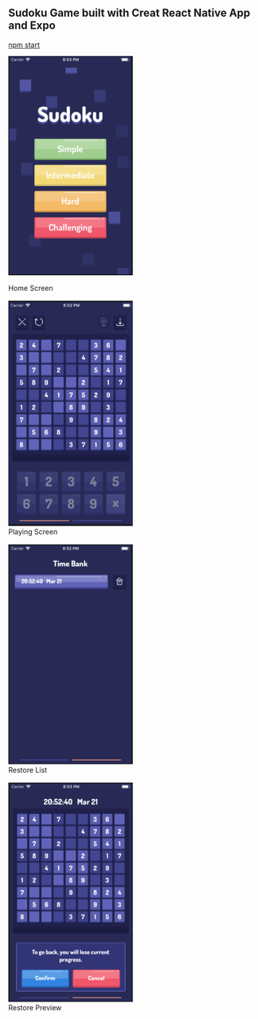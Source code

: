 ## Sudoku Game built with Creat React Native App and Expo

[npm start](#npm-start)

<p>
  <img src="https://github.com/ykzhukian/sudokuapp/blob/master/assets/img/home-screen.png" width="250"/>
	<div>Home Screen</div>
	<br>
  <img src="https://github.com/ykzhukian/sudokuapp/blob/master/assets/img/playing.png" width="250"/>
  <div>Playing Screen</div>
	<br>
  <img src="https://github.com/ykzhukian/sudokuapp/blob/master/assets/img/restore-list.png" width="250"/>
  <div>Restore List</div>
	<br>
  <img src="https://github.com/ykzhukian/sudokuapp/blob/master/assets/img/restore.png" width="250"/>
  <div>Restore Preview</div>
</p>
